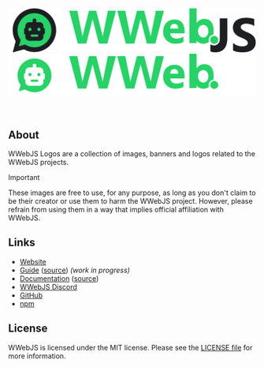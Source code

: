 <div align="center">
  <br>

  ![WWebJS Logos](./3_Full%20Logo%20Lockup/full_banner_black.png#gh-light-mode-only)
  ![WWebJS Logos](./3_Full%20Logo%20Lockup/full_banner_white.png#gh-dark-mode-only)
  
  <br>
</div>

## About

WWebJS Logos are a collection of images, banners and logos related to the WWebJS projects.

> [!IMPORTANT]
> These images are free to use, for any purpose, as long as you don't claim to be their creator or use them to harm the WWebJS project. However, please refrain from using them in a way that implies official affiliation with WWebJS.

## Links

* [Website][website]
* [Guide][guide] ([source][guide-source]) _(work in progress)_
* [Documentation][documentation] ([source][documentation-source])
* [WWebJS Discord][discord]
* [GitHub][gitHub]
* [npm][npm]

## License

WWebJS is licensed under the MIT license. Please see the [LICENSE file](LICENSE) for more information.

[website]: https://wwebjs.dev
[guide]: https://guide.wwebjs.dev/guide
[guide-source]: https://github.com/wwebjs/wwebjs.dev/tree/main
[documentation]: https://docs.wwebjs.dev/
[documentation-source]: https://github.com/pedroslopez/whatsapp-web.js/tree/main/docs
[discord]: https://discord.gg/H7DqQs4
[gitHub]: https://github.com/pedroslopez/whatsapp-web.js
[npm]: https://npmjs.org/package/whatsapp-web.js

